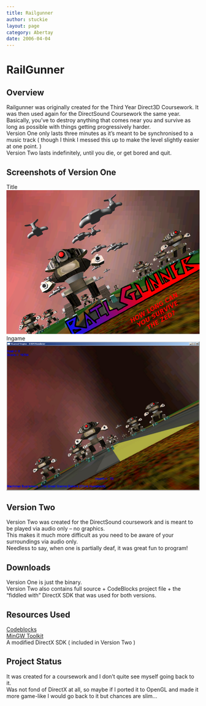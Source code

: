 ```yaml
---
title: Railgunner
author: stuckie
layout: page
category: Abertay
date: 2006-04-04
---
```

# RailGunner

## Overview

Railgunner was originally created for the Third Year Direct3D Coursework. It was then used again for the DirectSound Coursework the same year.  
Basically, you&#8217;ve to destroy anything that comes near you and survive as long as possible with things getting progressively harder.  
Version One only lasts three minutes as it&#8217;s meant to be synchronised to a music track ( though I think I messed this up to make the level slightly easier at one point. )  
Version Two lasts indefinitely, until you die, or get bored and quit.

## Screenshots of Version One

Title  
![Title](title.png)
Ingame  
![Ingame 1](ingame1.jpg)

## Version Two

Version Two was created for the DirectSound coursework and is meant to be played via audio only &#8211; no graphics.  
This makes it much more difficult as you need to be aware of your surroundings via audio only.  
Needless to say, when one is partially deaf, it was great fun to program!

## Downloads

Version One is just the binary.  
Version Two also contains full source + CodeBlocks project file + the &#8220;fiddled with&#8221; DirectX SDK that was used for both versions.

## Resources Used

[Codeblocks](http://www.codeblocks.org)<br />
[MinGW Toolkit](http://www.mingw.org)<br />
A modified DirectX SDK ( included in Version Two )  

## Project Status

It was created for a coursework and I don&#8217;t quite see myself going back to it.  
Was not fond of DirectX at all, so maybe if I ported it to OpenGL and made it more game-like I would go back to it but chances are slim&#8230;
